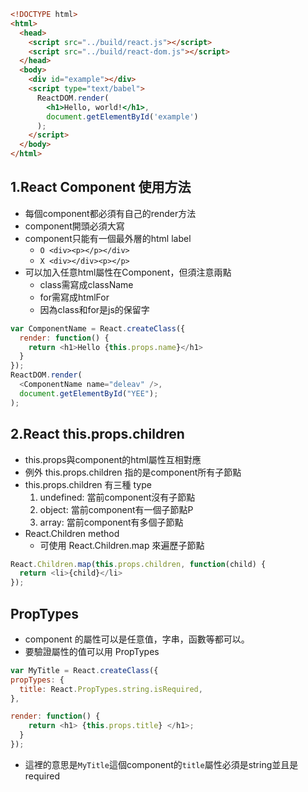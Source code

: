 ```html
<!DOCTYPE html>
<html>
  <head>
    <script src="../build/react.js"></script>
    <script src="../build/react-dom.js"></script>
  </head>
  <body>
    <div id="example"></div>
    <script type="text/babel">
      ReactDOM.render(
        <h1>Hello, world!</h1>,
        document.getElementById('example')
      );
    </script>
  </body>
</html>
```

## 1.React Component 使用方法
  * 每個component都必須有自己的render方法
  * component開頭必須大寫
  * component只能有一個最外層的html label
    * `O <div><p></p></div>`
    * `X <div></div><p></p>`
  * 可以加入任意html屬性在Component，但須注意兩點
    * class需寫成className
    * for需寫成htmlFor
    * 因為class和for是js的保留字
  ```javascript
  var ComponentName = React.createClass({
    render: function() {
      return <h1>Hello {this.props.name}</h1>
    }
  });
  ReactDOM.render(
    <ComponentName name="deleav" />,
    document.getElementById("YEE");
  );
  ```

## 2.React this.props.children
  * this.props與component的html屬性互相對應
  * 例外 this.props.children 指的是component所有子節點
  * this.props.children 有三種 type
    1. undefined: 當前component沒有子節點
    2. object: 當前component有一個子節點P
    3. array: 當前component有多個子節點
  * React.Children method
    * 可使用 React.Children.map 來遍歷子節點
  ```javascript
  React.Children.map(this.props.children, function(child) {
    return <li>{child}</li>
  });
  ```

## PropTypes
  * component 的屬性可以是任意值，字串，函數等都可以。
  * 要驗證屬性的值可以用 PropTypes
  ```javascript
  var MyTitle = React.createClass({
  propTypes: {
    title: React.PropTypes.string.isRequired,
  },

  render: function() {
      return <h1> {this.props.title} </h1>;
    }
  });
  ```
  * 這裡的意思是`MyTitle`這個component的`title`屬性必須是string並且是required
